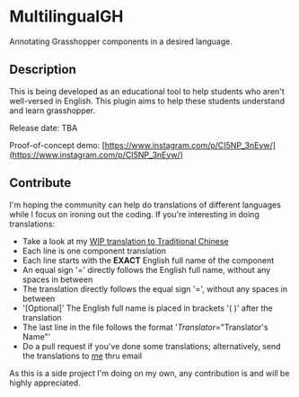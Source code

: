 # MultilingualGH
Annotating Grasshopper components in a desired language.
## Description
This is being developed as an educational tool to help students who aren't well-versed in English. This plugin aims to help these students understand and learn grasshopper.

Release date: TBA

Proof-of-concept demo: [https://www.instagram.com/p/CI5NP_3nEyw/](https://www.instagram.com/p/CI5NP_3nEyw/)
## Contribute
I'm hoping the community can help do translations of different languages while I focus on ironing out the coding.
If you're interesting in doing translations:

- Take a look at my [WIP translation to Traditional Chinese](Languages/Chinese%20Traditional)
- Each line is one component translation
- Each line starts with the **EXACT** English full name of the component
- An equal sign '=' directly follows the English full name, without any spaces in between
- The translation directly follows the equal sign '=', without any spaces in between
- '[Optional]' The English full name is placed in brackets '( )' after the translation
- The last line in the file follows the format '*Translator*="Translator's Name"'
- Do a pull request if you've done some translations; alternatively, send the translations to [me](https://github.com/v-xup6) thru email

As this is a side project I'm doing on my own, any contribution is and will be highly appreciated.
